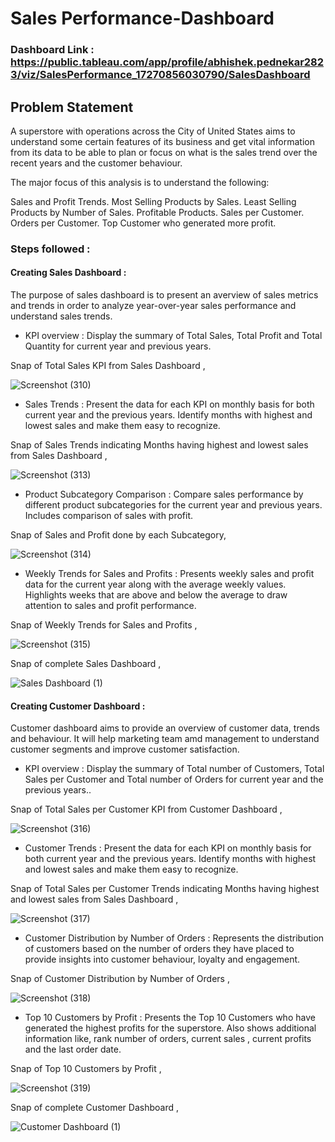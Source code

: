 # Sales Performance-Dashboard

### Dashboard Link : https://public.tableau.com/app/profile/abhishek.pednekar2823/viz/SalesPerformance_17270856030790/SalesDashboard

## Problem Statement

A superstore with operations across the City of United States aims to understand some certain features of its business and get vital information from its data to be able to plan or focus on what is the sales trend over the recent years and the customer behaviour.

The major focus of this analysis is to understand the following:

Sales and Profit Trends. Most Selling Products by Sales. Least Selling Products by Number of Sales. Profitable Products. 
Sales per Customer. Orders per Customer. Top Customer who generated more profit.


### Steps followed : 

#### Creating Sales Dashboard :
The purpose of sales dashboard is to present an averview of sales metrics and trends in order to analyze year-over-year sales performance and understand sales trends.

- KPI overview : 
Display the summary of Total Sales, Total Profit and Total Quantity for current year and previous years.

Snap of Total Sales KPI from Sales Dashboard ,

![Screenshot (310)](https://github.com/user-attachments/assets/3120894d-a862-4c20-99f6-b29d123229d4)  


- Sales Trends : 
Present the data for each KPI on monthly basis for both current year and the previous years.
Identify months with highest and lowest sales and make them easy to recognize.

Snap of Sales Trends indicating Months having highest and lowest sales from Sales Dashboard ,

![Screenshot (313)](https://github.com/user-attachments/assets/07c88800-ab4d-43ad-9b42-6edc447c7c99)

- Product Subcategory Comparison : 
Compare sales performance by different product subcategories for the current year and previous years. Includes comparison of sales with profit.

Snap of Sales and Profit done by each Subcategory,

![Screenshot (314)](https://github.com/user-attachments/assets/09399089-89e6-4e5d-9e09-ab5cb556b2a8)


- Weekly Trends for Sales and Profits : 
Presents weekly sales and profit data for the current year along with the average weekly values.
Highlights weeks that are above and below the average to draw attention to sales and profit performance.
     
Snap of Weekly Trends for Sales and Profits ,

![Screenshot (315)](https://github.com/user-attachments/assets/56dbb844-2091-4930-90ba-a14e34426477)


Snap of complete Sales Dashboard ,

![Sales Dashboard (1)](https://github.com/user-attachments/assets/fd24b616-cb27-4408-9334-553209e593b3)



#### Creating Customer Dashboard :
Customer dashboard aims to provide an overview of customer data, trends and behaviour.
It will help marketing team amd management to understand customer segments and improve customer satisfaction.

- KPI overview : 
Display the summary of Total number of Customers, Total Sales per Customer and Total number of Orders for current year and the previous years..

Snap of Total Sales per Customer KPI from Customer Dashboard ,

![Screenshot (316)](https://github.com/user-attachments/assets/bc597b77-3cb9-4ddd-8e72-a946204be6cd)


- Customer Trends : 
Present the data for each KPI on monthly basis for both current year and the previous years.
Identify months with highest and lowest sales and make them easy to recognize.

Snap of Total Sales per Customer Trends indicating Months having highest and lowest sales from Sales Dashboard ,

![Screenshot (317)](https://github.com/user-attachments/assets/c8e6c267-6363-4b57-a273-e3438b42aa7c)

- Customer Distribution by Number of Orders : 
Represents the distribution of customers based on the number of orders they have placed to provide insights into customer behaviour, loyalty and engagement.

Snap of Customer Distribution by Number of Orders ,

![Screenshot (318)](https://github.com/user-attachments/assets/c52d6d05-85e0-4b0b-8493-44fc200a8889)


- Top 10 Customers by  Profit : 
Presents the Top 10 Customers who have generated the highest profits for the superstore.
Also shows additional information like, rank number of orders, current sales , current profits and the last order date.
     
Snap of Top 10 Customers by  Profit ,

![Screenshot (319)](https://github.com/user-attachments/assets/79df54d8-3451-42b7-a2a1-88893ea7e3a6)



Snap of complete Customer Dashboard ,

![Customer Dashboard (1)](https://github.com/user-attachments/assets/fc6737e7-2041-49cf-b9b6-82e9f8cc576e)

